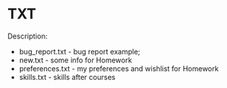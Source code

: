 # TXT
Description:
- bug_report.txt - bug report example;
- new.txt - some info for Homework
- preferences.txt - my preferences and wishlist for Homework
- skills.txt - skills after courses
